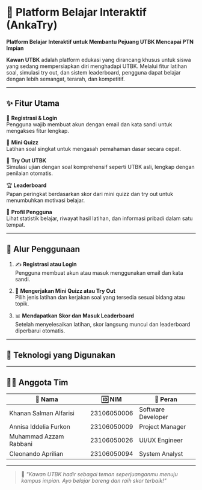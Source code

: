# 🎯 Platform Belajar Interaktif (AnkaTry)  
**Platform Belajar Interaktif untuk Membantu Pejuang UTBK Mencapai PTN Impian**

**Kawan UTBK** adalah platform edukasi yang dirancang khusus untuk siswa yang sedang mempersiapkan diri menghadapi UTBK. Melalui fitur latihan soal, simulasi try out, dan sistem leaderboard, pengguna dapat belajar dengan lebih semangat, terarah, dan kompetitif.

---

## ✨ Fitur Utama

🔐 **Registrasi & Login**  
Pengguna wajib membuat akun dengan email dan kata sandi untuk mengakses fitur lengkap.

🧠 **Mini Quizz**  
Latihan soal singkat untuk mengasah pemahaman dasar secara cepat.

📘 **Try Out UTBK**  
Simulasi ujian dengan soal komprehensif seperti UTBK asli, lengkap dengan penilaian otomatis.

🏆 **Leaderboard**  
Papan peringkat berdasarkan skor dari mini quizz dan try out untuk menumbuhkan motivasi belajar.

🙋 **Profil Pengguna**  
Lihat statistik belajar, riwayat hasil latihan, dan informasi pribadi dalam satu tempat.

---

## 🧭 Alur Penggunaan

1. ✍️ **Registrasi atau Login**  
   Pengguna membuat akun atau masuk menggunakan email dan kata sandi.

2. 📝 **Mengerjakan Mini Quizz atau Try Out**  
   Pilih jenis latihan dan kerjakan soal yang tersedia sesuai bidang atau topik.

3. 📊 **Mendapatkan Skor dan Masuk Leaderboard**  
   Setelah menyelesaikan latihan, skor langsung muncul dan leaderboard diperbarui otomatis.

---

## 🚀 Teknologi yang Digunakan

---

## 👨‍💻 Anggota Tim

| 👤 Nama                          | 🆔 NIM           | 💼 Peran              |
|----------------------------------|------------------|------------------------|
| Khanan Salman Alfarisi    | 23106050006      | Software Developer        |
| Annisa Iddelia Furkon                    | 23106050009      | Project Manager        |
| Muhammad Azzam Rabbani            | 23106050026      |   UI/UX Engineer   |
| Cleonando Aprilian             | 23106050094      | System Analyst         |

---

> 📌 *"Kawan UTBK hadir sebagai teman seperjuanganmu menuju kampus impian. Ayo belajar bareng dan raih skor terbaik!"*
